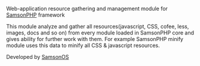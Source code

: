Web-application resource gathering and management module for [SamsonPHP](http://samsonphp.com) framework

This module analyze and gather all resources(javascript, CSS, cofee, less, images, docs and so on) from every module
loaded in SamsonPHP core and gives ability for further work with them. For example SamsonPHP minify module uses this data
to minify all CSS & javascript resources.

Developed by [SamsonOS](http://samsonos.com/)